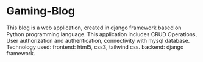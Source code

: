 # Gaming-Blog
This blog is a web application, created in django framework based on Python programming language. This application includes CRUD Operations, User authorization and authentication, connectivity with mysql database.
Technology used:
frontend: html5, css3, tailwind css.
backend: django framework.
